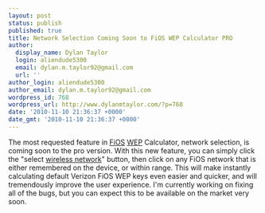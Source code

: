 ```yaml
---
layout: post
status: publish
published: true
title: Network Selection Coming Soon to FiOS WEP Calculator PRO
author:
  display_name: Dylan Taylor
  login: aliendude5300
  email: dylan.m.taylor92@gmail.com
  url: ''
author_login: aliendude5300
author_email: dylan.m.taylor92@gmail.com
wordpress_id: 768
wordpress_url: http://www.dylanmtaylor.com/?p=768
date: '2010-11-10 21:36:37 +0000'
date_gmt: '2010-11-10 21:36:37 +0000'
---
```

<p>The most requested feature in <a class="zem_slink" title="Verizon FiOS" rel="wikipedia" href="http://en.wikipedia.org/wiki/Verizon_FiOS">FiOS</a> <a class="zem_slink" title="Wired Equivalent Privacy" rel="wikipedia" href="http://en.wikipedia.org/wiki/Wired_Equivalent_Privacy">WEP</a> Calculator, network selection, is coming soon to the pro version. With this new feature, you can simply click the "select <a class="zem_slink" title="Wireless network" rel="wikipedia" href="http://en.wikipedia.org/wiki/Wireless_network">wireless network</a>" button, then click on any FiOS network that is either remembered on the device, or within range. This will make instantly calculating default Verizon FiOS WEP keys even easier and quicker, and will tremendously improve the user experience. I'm currently working on fixing all of the bugs, but you can expect this to be available on the market very soon.</p>

